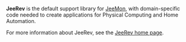 **JeeRev** is the default support library for [JeeMon][1], with domain-specific code needed to create applications for Physical Computing and Home Automation.

For more information about JeeRev, see the [JeeRev home page][2].

  [1]: http://jeelabs.org/jeemon
  [2]: http://jeelabs.org/jeerev
